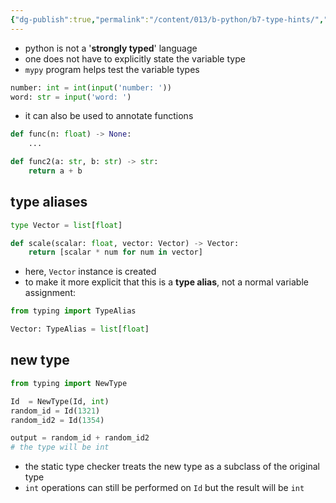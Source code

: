 ```yaml
---
{"dg-publish":true,"permalink":"/content/013/b-python/b7-type-hints/","noteIcon":"1","created":"2025-08-27T13:15:28.356+01:00","updated":"2025-08-21T09:20:18.000+01:00"}
---
```


- python is not a '**strongly typed**' language
- one does not have to explicitly state the variable type
- `mypy` program helps test the variable types

```python
number: int = int(input('number: '))
word: str = input('word: ')
```

- it can also be used to annotate functions

```python
def func(n: float) -> None:
	...

def func2(a: str, b: str) -> str:
	return a + b


```
## type aliases

```python
type Vector = list[float]

def scale(scalar: float, vector: Vector) -> Vector:
	return [scalar * num for num in vector]
```

- here, `Vector` instance is created
- to make it more explicit that this is a **type alias**, not a normal variable assignment:

```python
from typing import TypeAlias

Vector: TypeAlias = list[float]
```
## new type

```python
from typing import NewType

Id  = NewType(Id, int)
random_id = Id(1321)
random_id2 = Id(1354)

output = random_id + random_id2
# the type will be int
```

- the static type checker treats the new type as a subclass of the original type
- `int` operations can still be performed on `Id` but the result will be `int`
